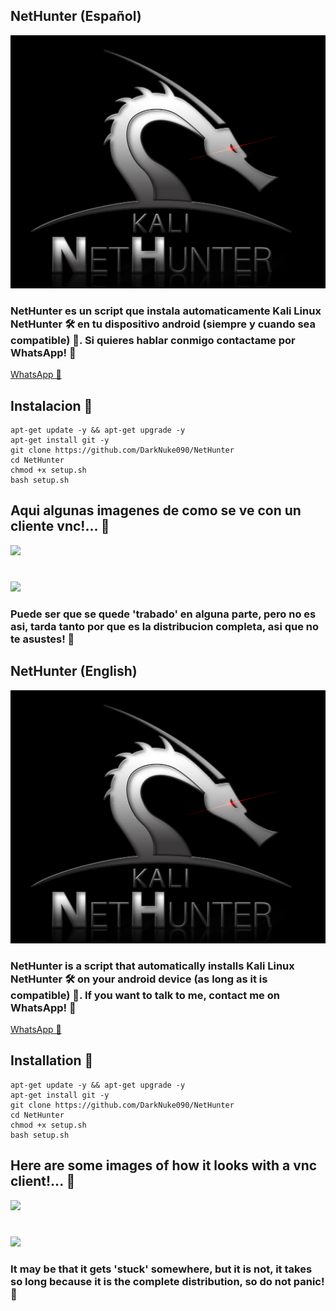 ## NetHunter (Español)

![](https://github.com/DarkNuke090/NetHunter/blob/main/src/nethunter.png)
### NetHunter es un script que instala automaticamente Kali Linux NetHunter 🛠 en tu dispositivo android (siempre y cuando sea compatible) 🌝. Si quieres hablar conmigo contactame por WhatsApp! 🌚
[WhatsApp 🍕](http://wa.me/13142001563)

## Instalacion 🍣
    apt-get update -y && apt-get upgrade -y
    apt-get install git -y
    git clone https://github.com/DarkNuke090/NetHunter
    cd NetHunter
    chmod +x setup.sh
    bash setup.sh
## Aqui algunas imagenes de como se ve con un cliente vnc!... 💭
![](https://i.ibb.co/C0Zbc8Q/Net-Hunter-2.jpg)
#
![](https://i.ibb.co/wpMKSgb/Net-Hunter-1.jpg)
### Puede ser que se quede 'trabado' en alguna parte, pero no es asi, tarda tanto por que es la distribucion completa, asi que no te asustes! 🌲

## NetHunter (English)

![](https://github.com/DarkNuke090/NetHunter/blob/main/src/nethunter.png)
### NetHunter is a script that automatically installs Kali Linux NetHunter 🛠 on your android device (as long as it is compatible) 🌝. If you want to talk to me, contact me on WhatsApp! 🌚
[WhatsApp 🍕](http://wa.me/13142001563)

## Installation 🍣
    apt-get update -y && apt-get upgrade -y
    apt-get install git -y
    git clone https://github.com/DarkNuke090/NetHunter
    cd NetHunter
    chmod +x setup.sh
    bash setup.sh
## Here are some images of how it looks with a vnc client!... 💭
![](https://i.ibb.co/C0Zbc8Q/Net-Hunter-2.jpg)
#
![](https://i.ibb.co/wpMKSgb/Net-Hunter-1.jpg)
### It may be that it gets 'stuck' somewhere, but it is not, it takes so long because it is the complete distribution, so do not panic! 🌲
